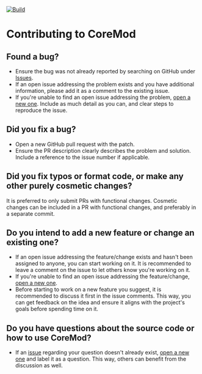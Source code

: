 [![Build](https://github.com/tnikFi/CoreMod/actions/workflows/build.yml/badge.svg)](https://github.com/tnikFi/CoreMod/actions/workflows/build.yml)

# Contributing to CoreMod

## Found a bug?

* Ensure the bug was not already reported by searching on GitHub under [Issues](https://github.com/tnikFi/CoreMod/issues).
* If an open issue addressing the problem exists and you have additional information, please add it as a comment to the existing issue.
* If you're unable to find an open issue addressing the problem, [open a new one](https://github.com/tnikFi/CoreMod/issues/new/choose). Include as much detail as you can, and clear steps to reproduce the issue.

## Did you fix a bug?

* Open a new GitHub pull request with the patch.
* Ensure the PR description clearly describes the problem and solution. Include a reference to the issue number if applicable.

## Did you fix typos or format code, or make any other purely cosmetic changes?

It is preferred to only submit PRs with functional changes. Cosmetic changes can be included in a PR with functional changes, and preferably in a separate commit.

## Do you intend to add a new feature or change an existing one?

* If an open issue addressing the feature/change exists and hasn't been assigned to anyone, you can start working on it. It is recommended to leave a comment on the issue to let others know you're working on it.
* If you're unable to find an open issue addressing the feature/change, [open a new one](https://github.com/tnikFi/CoreMod/issues/new/choose).
* Before starting to work on a new feature you suggest, it is recommended to discuss it first in the issue comments. This way, you can get feedback on the idea and ensure it aligns with the project's goals before spending time on it.

## Do you have questions about the source code or how to use CoreMod?

* If an [issue](https://github.com/tnikFi/CoreMod/issues?q=is%3Aissue+label%3Aquestion+) regarding your question doesn't already exist, [open a new one](https://github.com/tnikFi/CoreMod/issues/new/choose) and label it as a question. This way, others can benefit from the discussion as well.
